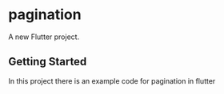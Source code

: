 # pagination

A new Flutter project.

## Getting Started

In this project there is an example code for pagination in flutter
